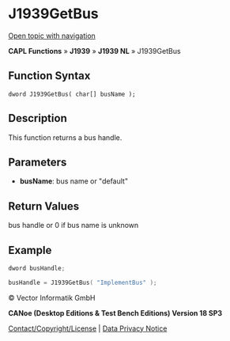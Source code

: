 # J1939GetBus

[Open topic with navigation](../../../../../../CANoeDEFamily.htm#Topics/CAPLFunctions/J1939/J1939NodeLayer/Functions/CAPLfunctionj1939getbus.md)

**CAPL Functions** » **J1939** » **J1939 NL** » J1939GetBus

## Function Syntax

```
dword J1939GetBus( char[] busName );
```

## Description

This function returns a bus handle.

## Parameters

- **busName**: bus name or "default"

## Return Values

bus handle or 0 if bus name is unknown

## Example

```c
dword busHandle;

busHandle = J1939GetBus( "ImplementBus" );
```

© Vector Informatik GmbH

**CANoe (Desktop Editions & Test Bench Editions) Version 18 SP3**

[Contact/Copyright/License](../../../../Shared/ContactCopyrightLicense.md) | [Data Privacy Notice](https://www.vector.com/int/en/company/get-info/privacy-policy/)
